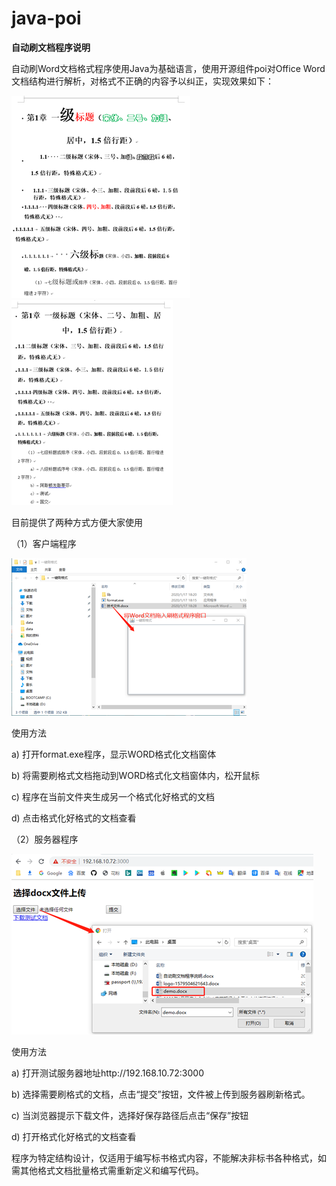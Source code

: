 # java-poi

**自动刷文档程序说明**

自动刷Word文档格式程序使用Java为基础语言，使用开源组件poi对Office Word文档结构进行解析，对格式不正确的内容予以纠正，实现效果如下：

 ![img](image/微信图片_20200410124809.png)![img](image/微信图片_20200410124814.png)

目前提供了两种方式方便大家使用

（1）客户端程序

![img](image/微信图片_20200410124819.png)


使用方法

a)    打开format.exe程序，显示WORD格式化文档窗体

b)    将需要刷格式文档拖动到WORD格式化文档窗体内，松开鼠标

c)    程序在当前文件夹生成另一个格式化好格式的文档

d)    点击格式化好格式的文档查看

（2）服务器程序

![img](image/微信图片_20200410124825.png)

使用方法

a)    打开测试服务器地址http://192.168.10.72:3000

b)    选择需要刷格式的文档，点击“提交”按钮，文件被上传到服务器刷新格式。

c)    当浏览器提示下载文件，选择好保存路径后点击“保存”按钮

d)    打开格式化好格式的文档查看

程序为特定结构设计，仅适用于编写标书格式内容，不能解决非标书各种格式，如需其他格式文档批量格式需重新定义和编写代码。